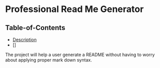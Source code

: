 # Professional Read Me Generator

 ## Table-of-Contents

  * [Description](#description)
  * []
  
 
The project will help a user generate a README without having to worry about applying proper mark down syntax.

